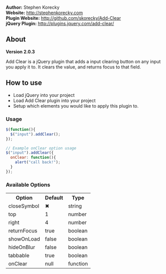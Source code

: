 **Author:** Stephen Korecky <br />
**Website:** http://stephenkorecky.com <br />
**Plugin Website:** http://github.com/skorecky/Add-Clear <br />
**jQuery Plugin:** http://plugins.jquery.com/add-clear/

## About

**Version 2.0.3**

Add Clear is a jQuery plugin that adds a input clearing button on any input you
apply it to. It clears the value, and returns focus to that field.

## How to use

- Load jQuery into your project
- Load Add Clear plugin into your project
- Setup which elements you would like to apply this plugin to.

### Usage
```javascript
$(function(){
  $("input").addClear();
});

// Example onClear option usage
$("input").addClear({
  onClear: function(){
    alert("call back!");
  }
});
```
### Available Options

<table>
  <tr>
    <th>Option</th>
    <th>Default</th>
    <th>Type</th>
  </tr>
  <tr>
    <td>closeSymbol</td>
    <td>&#10006;</td>
    <td>string</td>
  </tr>
  <tr>
    <td>top</td>
    <td>1</td>
    <td>number</td>
  </tr>
  <tr>
    <td>right</td>
    <td>4</td>
    <td>number</td>
  </tr>
  <tr>
    <td>returnFocus</td>
    <td>true</td>
    <td>boolean</td>
  </tr>
  <tr>
    <td>showOnLoad</td>
    <td>false</td>
    <td>boolean</td>
  </tr>
  <tr>
    <td>hideOnBlur</td>
    <td>false</td>
    <td>boolean</td>
  </tr>
  <tr>
    <td>tabbable</td>
    <td>true</td>
    <td>boolean</td>
  </tr>
  <tr>
    <td>onClear</td>
    <td>null</td>
    <td>function</td>
  </tr>
</table>
